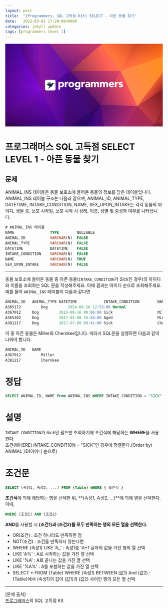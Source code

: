 ```yaml
---
layout: post
title:  "[Programmers, SQL 고득점 Kit] SELECT - 아픈 동물 찾기"
date:   2022-03-01 17:20:00+0900
categories: jekyll update
tags: [programmers level 1]
---
```


<p align="center"><img src="/assets/img/blog/정보/프로그래머스.png"></p>

# 프로그래머스 SQL 고득점 SELECT LEVEL 1 - 아픈 동물 찾기
## 문제
ANIMAL_INS 테이블은 동물 보호소에 들어온 동물의 정보를 담은 테이블입니다. ANIMAL_INS 테이블 구조는 다음과 같으며, ANIMAL_ID, ANIMAL_TYPE, DATETIME, INTAKE_CONDITION, NAME, SEX_UPON_INTAKE는 각각 동물의 아이디, 생물 종, 보호 시작일, 보호 시작 시 상태, 이름, 성별 및 중성화 여부를 나타냅니다.  

```sql
# ANIMAL_INS 테이블
NAME                TYPE        NULLABLE
ANIMAL_ID           VARCHAR(N)	FALSE
ANIMAL_TYPE         VARCHAR(N)	FALSE
DATETIME            DATETIME	FALSE
INTAKE_CONDITION    VARCHAR(N)	FALSE
NAME                VARCHAR(N)	TRUE
SEX_UPON_INTAKE     VARCHAR(N)	FALSE
```
  
---
  
동물 보호소에 들어온 동물 중 아픈 동물(`INTAKE_CONDITION`가 *Sick*인 경우)의 아이디와 이름을 조회하는 SQL 문을 작성해주세요. 이때 결과는 아이디 순으로 조회해주세요. 예를 들어 `ANIMAL_INS` 테이블이 다음과 같다면  

```sql
ANIMAL_ID	ANIMAL_TYPE	DATETIME	        INTAKE_CONDITION	    NAME	    SEX_UPON_INTAKE
A365172         Dog	        2014-08-26 12:53:00	Normal	                Diablo	    Neutered Male
A367012 	Dog     	2015-09-16 09:06:00	Sick	                Miller	    Neutered Male
A365302 	Dog	        2017-01-08 16:34:00	Aged	                Minnie	    Spayed Female
A381217 	Dog	        2017-07-08 09:41:00	Sick	                Cherokee	Neutered Male
```

이 중 아픈 동물은 Miller와 Cherokee입니다. 따라서 SQL문을 실행하면 다음과 같이 나와야 합니다.  
  
```sql
ANIMAL_ID	NAME
A367012	        Miller
A381217	        Cherokee
```

# 정답
```sql
SELECT ANIMAL_ID, NAME from ANIMAL_INS WHERE INTAKE_CONDITION = "SICK" order by ANIMAL_ID
```

# 설명
`INTAKE_CONDITION`가 *Sick*인 필드만 조회하기에 조건식에 해당하는 **WHERE**을 사용한다.  
조건(WHERE) INTAKE_CONDITION = "SICK"인 경우에 정렬한다.(Order by) ANIMAL_ID(아이디 순으로)  

# 조건문
```sql
SELECT (속성1, 속성2, ...) FROM {Table} WHERE { 조건식 }
```
**조건식**에 의해 해당하는 행을 선택한 뒤, **(속성1, 속성2, ...)**에 의해 열을 선택한다.  
이때,
```sql
WHERE (조건1) AND (조건2)
```
**AND**를 사용할 시 **(조건1)과 (조건2)를 모두 만족하는 행의 모든 열을 선택한다.**  
- OR(조건) : 조건 하나라도 만족하면 참  
- NOT(조건) : 조건을 만족하지 않는다면  
- WHERE (속성1) LIKE 'A_' : 속성1중 'A+1`글자의 값을 가진 행의 열 선택  
- LIKE 'A%' : A로 시작하는 값을 가진 열 선택  
- LIKE '%A' : A로 끝나는 값을 가진 열 선택  
- LIKE '%A%' : A를 포함하는 값을 가진 열 선택  
- SELECT * FROM {Table} WHERE (속성1) BETWEEN (값1) And (값2) : {Table}에서 (속성1)의 값이 (값1)과 (값2) 사이인 행의 모든 열 선택   

---
[문제 출처]  
[프로그래머스](https://programmers.co.kr/)의 SQL 고득점 Kit  